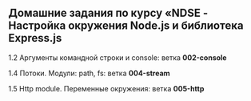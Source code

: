 ## Домашние задания по курсу «NDSE - Настройка окружения Node.js и библиотека Express.js

1.2 Аргументы командной строки и console: ветка **002-console**

1.4 Потоки. Модули: path, fs: ветка **004-stream**

1.5 Http module. Переменные окружения: ветка **005-http**
